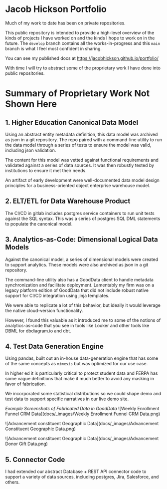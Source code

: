 # Jacob Hickson Portfolio

Much of my work to date has been on private repositories.

This public repository is intended to provide a high-level overview of the kinds of projects I have worked on and the kinds I hope to work on in the future.
The `develop` branch contains all the works-in-progress and this `main` branch is what I feel most confident in sharing.

You can see my published docs at https://jacobhickson.github.io/portfolio/

With time I will try to abstract some of the proprietary work I have done into public repositories.

# Summary of Proprietary Work Not Shown Here

## 1. Higher Education Canonical Data Model

Using an abstract entity metadata definition, this data model was archived as json in a git repository.
The repo paired with a command-line utility to run the data model through a series of tests to ensure the model was valid, including json validation.

The content for this model was vetted against functional requirements and validated against a series of data sources. 
It was then robustly tested by institutions to ensure it met their needs.

An artifact of early development were well-documented data model design principles for a business-oriented object enterprise warehouse model.

## 2. ELT/ETL for Data Warehouse Product

The CI/CD in gitlab includes postgres service containers to run unit tests against the SQL syntax.
This was a series of postgres SQL DML statements to populate the canonical model.

## 3. Analytics-as-Code: Dimensional Logical Data Models

Against the canonical model, a series of dimensional models were created to support analytics.
These models were also archived as json in a git repository.

The command-line utility also has a GoodData client to handle metadata synchronization and facilitate deployment.
Lamentably my firm was on a legacy platform edition of GoodData that did not include robust native support for CI/CD integration using jinja templates. 

We were able to replicate a lot of this behavior, but ideally it would leverage the native cloud-version functionality. 

However, I found this valuable as it introduced me to some of the notions of analytics-as-code that you see in tools like Looker and other tools like DBML for dbdiagram.io 
and dbt. 

## 4. Test Data Generation Engine

Using pandas, built out an in-house data-generation engine that has some of the same concepts as `mimesis` but was optimized for our use case.

In higher ed it is particularly critical to protect student data and FERPA has some vague definitions that make it much better to avoid any masking in favor of fabrication. 

We incorporated some statistical distributions so we could shape demo and test data to support specific narratives in our live demo site.

*Example Screenshots of Fabricated Data in GoodData*
![Weekly Enrollment Funnel CRM Data](docs/_images/Weekly Enrollment Funnel CRM Data.png)

![Advancement constituent Geographic Data](docs/_images/Advancement Constituent Geographic Data.png)

![Advancement constituent Geographic Data](docs/_images/Advancement Donor Gift Data.png)

## 5. Connector Code

I had extended our abstract Database + REST API connector code to support a variety of data sources, including postgres, Jira, Salesforce, and others.

